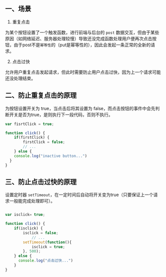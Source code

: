 ## 一、场景

1. 重复点击

为某个按钮设置了一个触发函数，进行前端与后台的 `post` 数据交互，但由于某些原因（如网络延迟、服务器处理较慢）导致还没完成函数处理用户便再次点击按钮，由于post不是`幂等性`的（put是幂等性的），因此会发起一条正常的全新的请求。

2. 点击过快

允许用户重复点击发起请求，但此时需要防止用户点击过快，因为上一个请求可能还没处理结束。

## 二、防止重复点击的原理

为按钮设置开关为 true，当点击后将其设置为 false，而点击按钮的事件中会先判断开关是否为true，是则执行下一段代码，否则不执行。

```javascript
var fisrtClick = true;

function click() {
	if(firstClick) {
		firstClick = false;
		// ...
	} else {
    console.log("inactive button...")
  }
}
```

## 三、防止点击过快的原理

设置定时器 `setTimeout`，在一定时间后自动将开关变为true（只要保证上一个请求一般能完成处理即可）。

```javascript

var isclick= true;

function click() {
    if(isclick) {
        isclick = false;
		    // ...
        setTimeout(function(){ 
            isclick = true;
        }, 500);
    } else {
      console.log("点击过快...")
    }
}

```
